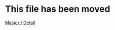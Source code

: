﻿# This file has been moved

[Master / Detail](https://github.com/microsoft/WindowsTemplateStudio/blob/release/docs/UWP/pages/masterdetail.md)
